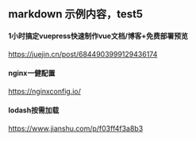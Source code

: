 ## markdown 示例内容，test5

#### 1小时搞定vuepress快速制作vue文档/博客+免费部署预览
https://juejin.cn/post/6844903999129436174

#### nginx一健配置
https://nginxconfig.io/

#### lodash按需加载
https://www.jianshu.com/p/f03ff4f3a8b3